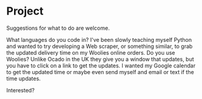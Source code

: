 # Project

Suggestions for what to do are welcome.

What languages do you code in? I've been slowly teaching myself Python and wanted to try developing a Web scraper, or something similar, to grab the updated delivery time on my Woolies online orders. Do you use Woolies? Unlike Ocado in the UK they give you a window that updates, but you have to click on a link to get the updates. I wanted my Google calendar to get the updated time or maybe even send myself and email or text if the time updates.

Interested?
